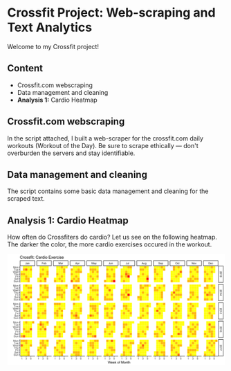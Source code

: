 # Crossfit Project: Web-scraping and Text Analytics

Welcome to my Crossfit project!

## Content
* Crossfit.com webscraping
* Data management and cleaning
* **Analysis 1:** Cardio Heatmap

## Crossfit.com webscraping
In the script attached, I built a web-scraper for the crossfit.com daily workouts (Workout of the Day). Be sure to scrape ethically — don't overburden the servers and stay identifiable.

## Data management and cleaning
The script contains some basic data management and cleaning for the scraped text.

## **Analysis 1:** Cardio Heatmap
How often do Crossfiters do cardio? Let us see on the following heatmap. The darker the color, the more cardio exercises occured in the workout.

![Crossfit: Cardio Heatmap](Heatmap_CardioCalendar.png)

